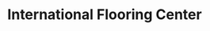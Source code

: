 ---
title: "International Flooring Center"
url: /los-angeles/international-flooring-center/
shop: Fußböden
---